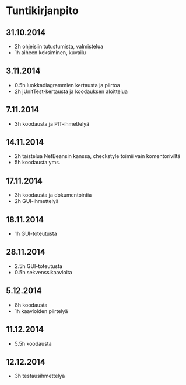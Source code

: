 # Tuntikirjanpito

## 31.10.2014
* 2h ohjeisiin tutustumista, valmistelua
* 1h aiheen keksiminen, kuvailu

## 3.11.2014
* 0.5h luokkadiagrammien kertausta ja piirtoa
* 2h jUnitTest-kertausta ja koodauksen aloittelua

## 7.11.2014
* 3h koodausta ja PIT-ihmettelyä

## 14.11.2014
* 2h taistelua NetBeansin kanssa, checkstyle toimii vain komentoriviltä
* 5h koodausta yms.

## 17.11.2014
* 3h koodausta ja dokumentointia
* 2h GUI-ihmettelyä

## 18.11.2014
* 1h GUI-toteutusta

## 28.11.2014
* 2.5h GUI-toteutusta
* 0.5h sekvenssikaavioita

## 5.12.2014
* 8h koodausta
* 1h kaavioiden piirtelyä

## 11.12.2014
* 5.5h koodausta

## 12.12.2014
* 3h testausihmettelyä